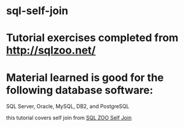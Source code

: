 # sql-self-join


# Tutorial exercises completed from http://sqlzoo.net/
# Material learned is good for the following database software:

SQL Server, Oracle, MySQL, DB2, and PostgreSQL

this tutorial covers self join from [SQL ZOO Self Join](https://sqlzoo.net/wiki/Self_join)
